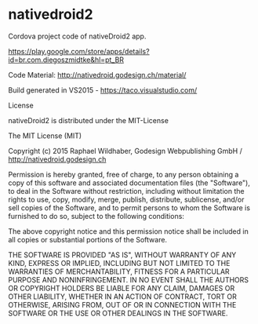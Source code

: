 # nativedroid2
Cordova project code of nativeDroid2 app.



https://play.google.com/store/apps/details?id=br.com.diegoszmidtke&hl=pt_BR

Code Material: http://nativedroid.godesign.ch/material/

Build generated in VS2015 - https://taco.visualstudio.com/

License

nativeDroid2 is distributed under the MIT-License

The MIT License (MIT)

Copyright (c) 2015 Raphael Wildhaber, Godesign Webpublishing GmbH / http://nativedroid.godesign.ch

Permission is hereby granted, free of charge, to any person obtaining a copy of this software and associated documentation files (the "Software"), to deal in the Software without restriction, including without limitation the rights to use, copy, modify, merge, publish, distribute, sublicense, and/or sell copies of the Software, and to permit persons to whom the Software is furnished to do so, subject to the following conditions:

The above copyright notice and this permission notice shall be included in all copies or substantial portions of the Software.

THE SOFTWARE IS PROVIDED "AS IS", WITHOUT WARRANTY OF ANY KIND, EXPRESS OR IMPLIED, INCLUDING BUT NOT LIMITED TO THE WARRANTIES OF MERCHANTABILITY, FITNESS FOR A PARTICULAR PURPOSE AND NONINFRINGEMENT. IN NO EVENT SHALL THE AUTHORS OR COPYRIGHT HOLDERS BE LIABLE FOR ANY CLAIM, DAMAGES OR OTHER LIABILITY, WHETHER IN AN ACTION OF CONTRACT, TORT OR OTHERWISE, ARISING FROM, OUT OF OR IN CONNECTION WITH THE SOFTWARE OR THE USE OR OTHER DEALINGS IN THE SOFTWARE.
